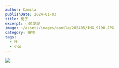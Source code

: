 ```yaml
---
author: Camila
publishDate: 2024-01-03
title: 栀子
excerpt: 小区发现
image: ~/assets/images/camila/202405/IMG_9190.JPG
category: 植物
tags:
  - 叶
  - 小区
---
```


![](~/assets/images/camila/202405/IMG_9190.JPG)
